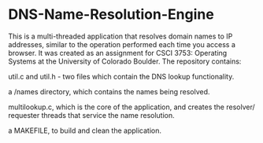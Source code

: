 # DNS-Name-Resolution-Engine

This is a multi-threaded application that resolves domain names to IP addresses, similar to the operation performed each time you access a browser.
It was created as an assignment for CSCI 3753: Operating Systems at the University of Colorado Boulder.
The repository contains:

util.c and util.h - two files which contain the DNS lookup functionality.

a /names directory, which contains the names being resolved.

multilookup.c, which is the core of the application, and creates the resolver/ requester threads that service the name resolution.

a MAKEFILE, to build and clean the application.
